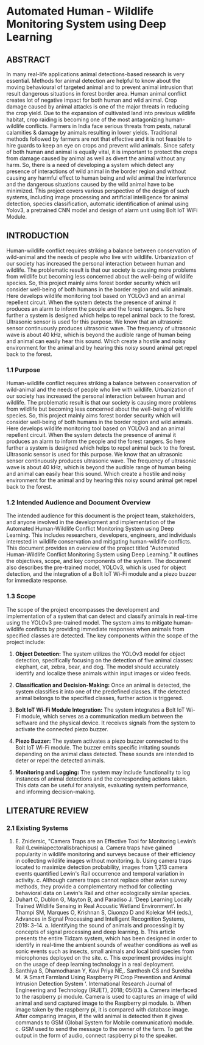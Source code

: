 # Automated Human - Wildlife Monitoring System using Deep Learning

## ABSTRACT
In many real-life applications animal detections-based research is very essential. Methods for 
animal detection are helpful to know about the moving behavioural of targeted animal and to 
prevent animal intrusion that result dangerous situations in forest border area. Human animal 
conflict creates lot of negative impact for both human and wild animal. Crop damage caused 
by animal attacks is one of the major threats in reducing the crop yield. Due to the expansion 
of cultivated land into previous wildlife habitat, crop raiding is becoming one of the most 
antagonizing human-wildlife conflicts. Farmers in India face serious threats from pests, natural 
calamities & damage by animals resulting in lower yields. Traditional methods followed by 
farmers are not that effective and it is not feasible to hire guards to keep an eye on crops and 
prevent wild animals. Since safety of both human and animal is equally vital, it is important to 
protect the crops from damage caused by animal as well as divert the animal without any harm. 
So, there is a need of developing a system which detect any presence of interactions of wild 
animal in the border region and without causing any harmful effect to human being and wild 
animal the interference and the dangerous situations caused by the wild animal have to be 
minimized. This project covers various perspective of the design of such systems, including 
image processing and artificial intelligence for animal detection, species classification, 
automatic identification of animal using Yolov3, a pretrained CNN model and design of alarm unit using Bolt IoT WiFi Module.

## INTRODUCTION
Human-wildlife conflict requires striking a balance between conservation of wild-animal and the needs of people who live with wildlife. Urbanization of our society has increased the personal interaction between human and wildlife. The problematic result is that our society is causing more problems from wildlife but becoming less concerned about the well-being of wildlife species. So, this project mainly aims forest border security which will consider well-being of both humans in the border region and wild animals. Here develops wildlife monitoring tool based on YOLOv3 and an animal repellent circuit. When the system detects the presence of animal it produces an alarm to inform the people and the forest rangers. So here further a system is designed which helps to repel animal back to the forest. Ultrasonic sensor is used for this purpose. We know that an ultrasonic sensor continuously produces ultrasonic wave. The frequency of ultrasonic wave is about 40 kHz, which is beyond the audible range of human being and animal can easily hear this sound. Which create a hostile and noisy environment for the animal and by hearing this noisy sound animal get repel back to the forest. 

### 1.1 Purpose
Human-wildlife conflict requires striking a balance between conservation of wild-animal and the needs of people who live with wildlife. Urbanization of our society has increased the personal interaction between human and wildlife. The problematic result is that our society is causing more problems from wildlife but becoming less concerned about the well-being of wildlife species. So, this project mainly aims forest border security which will consider well-being of both humans in the border region and wild animals. Here develops wildlife monitoring tool based on YOLOv3 and an animal repellent circuit. When the system detects the presence of animal it produces an alarm to inform the people and the forest rangers. So here further a system is designed which helps to repel animal back to the forest. Ultrasonic sensor is used for this purpose. We know that an ultrasonic sensor continuously produces ultrasonic wave. The frequency of ultrasonic wave is about 40 kHz, which is beyond the audible range of human being and animal can easily hear this sound. Which create a hostile and noisy environment for the animal and by hearing this noisy sound animal get repel back to the forest.

### 1.2 Intended Audience and Document Overview 
The intended audience for this document is the project team, stakeholders, and anyone involved in the development and implementation of the Automated Human-Wildlife Conflict Monitoring System using Deep Learning. This includes researchers, developers, engineers, and individuals interested in wildlife conservation and mitigating human-wildlife conflicts. This document provides an overview of the project titled "Automated Human-Wildlife Conflict Monitoring System using Deep Learning." It outlines the objectives, scope, and key components of the system. The document also describes the pre-trained model, YOLOv3, which is used for object detection, and the integration of a Bolt IoT Wi-Fi module and a piezo buzzer for immediate response.

### 1.3 Scope
The scope of the  project encompasses the development and implementation of a system that can detect and classify animals in real-time using the YOLOv3 pre-trained model. The system aims to mitigate human-wildlife conflicts by providing immediate responses when animals from specified classes are detected.
The key components within the scope of the project include: 

1. **Object Detection:** The system utilizes the YOLOv3 model for object detection, specifically focusing on the detection of five animal classes: elephant, cat, zebra, bear, and dog. The model should accurately identify and localize these animals within input images or video feeds. 

2. **Classification and Decision-Making:** Once an animal is detected, the system classifies it into one of the predefined classes. If the detected animal belongs to the specified classes, further action is triggered. 

3. **Bolt IoT Wi-Fi Module Integration:** The system integrates a Bolt IoT Wi-Fi module, which serves as a communication medium between the software and the physical device. It receives signals from the system to activate the connected piezo buzzer. 

4. **Piezo Buzzer:** The system activates a piezo buzzer connected to the Bolt IoT Wi-Fi module. The buzzer emits specific irritating sounds depending on the animal class detected. These sounds are intended to deter or repel the detected animals. 

5. **Monitoring and Logging:** The system may include functionality to log instances of animal detections and the corresponding actions taken. This data can be useful for analysis, evaluating system performance, and informing decision-making.

## LITERATURE REVIEW 
### 2.1 Existing Systems
1. E. Znidersic, "Camera Traps are an Effective Tool for Monitoring Lewin’s Rail
(Lewiniapectoralisbrachipus)
  a. Camera traps have gained popularity in wildlife monitoring and surveys because of their
  efficiency in collecting wildlife images without monitoring.
  b. Using camera traps located to maximize detection probability, images from 1,213 camera
  events quantified Lewin's Rail occurrence and temporal variation in activity. 
  c. Although camera traps cannot replace other avian survey methods, they provide a
  complementary method for collecting behavioral data on Lewin's Rail and other
  ecologically similar species.
2. Duhart C, Dublon G, Mayton B, and Paradiso J. ‘Deep Learning Locally Trained Wildlife
Sensing in Real Acoustic Wetland Environment’. In Thampi SM, Marques O, Krishnan S,
Ciuonzo D and Kolekar MH (eds.), Advances in Signal Processing and Intelligent Recognition
Systems, 2019: 3–14.
  a. Identifying the sound of animals and processing it by concepts of signal processing and
  deep learning.
  b. This article presents the entire Tidzam system, which has been designed in order to
  identify in real-time the ambient sounds of weather conditions as well as sonic events
  such as insects, small animals and local bird species from microphones deployed on the
  site.
  c. This experiment provides insight on the usage of deep learning technology in a real
  deployment.
3. Santhiya S, Dhamodharan Y, Kavi Priya NE,. Santhosh CS and Surekha M. ‘A Smart
Farmland Using Raspberry Pi Crop Prevention and Animal Intrusion Detection System ‘.
International Research Journal of Engineering and Technology (IRJET), 2018; 05(03)
  a. Camera interfaced to the raspberry pi module. Camera is used to captures an image of
  wild animal and send captured image to the Raspberry pi module.
  b. When image taken by the raspberry pi, it is compared with database image. After
  comparing images, if the wild animal is detected then it gives commands to GSM (Global
  System for Mobile communication) module.
  c. GSM used to send the message to the owner of the farm. To get the output in the form of
  audio, connect raspberry pi to the speaker.
